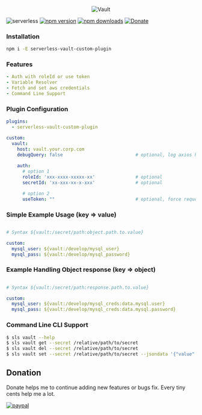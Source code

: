 <p align="center">
  <img alt="Vault" src="https://user-images.githubusercontent.com/621906/78959793-6978f400-7ac2-11ea-98d4-e240012058a6.png">
</p>

![serverless](http://public.serverless.com/badges/v3.svg)
[![npm version](https://badge.fury.io/js/serverless-vault-custom-plugin.svg)](https://badge.fury.io/js/serverless-vault-custom-plugin)
[![npm downloads](https://img.shields.io/npm/dt/serverless-vault-custom-plugin.svg?style=flat)](https://www.npmjs.com/package/serverless-vault-custom-plugin)
[![Donate](https://img.shields.io/badge/Donate-PayPal-green.svg)](https://www.paypal.com/cgi-bin/webscr?cmd=_s-xclick&hosted_button_id=278YCRJXTXLXJ)


### Installation
```bash
npm i -E serverless-vault-custom-plugin
```

### Features
```yaml
- Auth with roleId or use token
- Variable Resolver
- Fetch and set aws credentials
- Command Line Support
```


### Plugin Configuration
```yaml
plugins:
  - serverless-vault-custom-plugin

custom:
  vault:
    host: vault.your.corp.com
    debugQuery: false                           # optional, log axios http request
    
    auth:
      # option 1
      roleId: 'xxx-xxxx-xxxxx-xx'               # optional
      secretId: 'xx-xxx-xx-x-xxx'               # optional

      # option 2
      useToken: ""                              # optional, force request to use this token
```


### Simple Example Usage (key => value)
```yaml

# Syntax ${vault:/secret/path:object.path.to.value}

custom:  
  mysql_user: ${vault:/develop/mysql_user}
  mysql_pass: ${vault:/develop/mysql_password}
```


### Example Handling Object response (key => object)
```yaml

# Syntax ${vault:/secret/path:response.path.to.value}

custom:  
  mysql_user: ${vault:/develop/mysql_creds:data.mysql.user}
  mysql_pass: ${vault:/develop/mysql_creds:data.mysql.password}
```



### Command Line CLI Support
```bash
$ sls vault --help
$ sls vault get --secret /relative/path/to/secret
$ sls vault del --secret /relative/path/to/secret
$ sls vault set --secret /relative/path/to/secret --jsondata '{"value":"some_token_or_cred"}'
```

## Donation
Donate helps me to continue adding new features or bugs fix. Every tiny cents help me a lot.

[![paypal](https://www.paypalobjects.com/en_US/i/btn/btn_donateCC_LG.gif)](https://www.paypal.com/cgi-bin/webscr?cmd=_s-xclick&hosted_button_id=278YCRJXTXLXJ)
